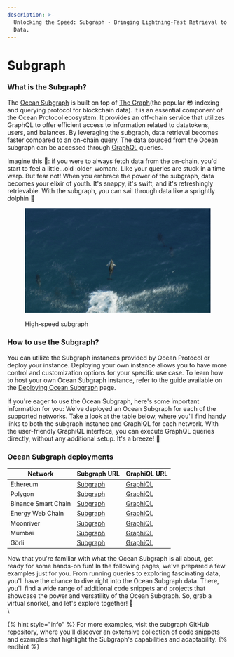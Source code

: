 ```yaml
---
description: >-
  Unlocking the Speed: Subgraph - Bringing Lightning-Fast Retrieval to On-Chain
  Data.
---
```


# Subgraph

### What is the Subgraph?

The [Ocean Subgraph](https://github.com/oceanprotocol/ocean-subgraph) is built on top of [The Graph](https://thegraph.com/)(the popular :sunglasses: indexing and querying protocol for blockchain data). It is an essential component of the Ocean Protocol ecosystem. It provides an off-chain service that utilizes GraphQL to offer efficient access to information related to datatokens, users, and balances. By leveraging the subgraph, data retrieval becomes faster compared to an on-chain query. The data sourced from the Ocean subgraph can be accessed through [GraphQL](https://graphql.org/learn/) queries.

Imagine this 💭: if you were to always fetch data from the on-chain, you'd start to feel a little...old :older\_woman:. Like your queries are stuck in a time warp. But fear not! When you embrace the power of the subgraph, data becomes your elixir of youth. It's snappy, it's swift, and it's refreshingly retrievable. With the subgraph, you can sail through data like a sprightly dolphin 🐬

<div data-full-width="false">

<figure><img src="../../.gitbook/assets/dolphin.gif" alt=""><figcaption><p>High-speed subgraph</p></figcaption></figure>

</div>

### How to use the Subgraph?

You can utilize the Subgraph instances provided by Ocean Protocol or deploy your instance. Deploying your own instance allows you to have more control and customization options for your specific use case. To learn how to host your own Ocean Subgraph instance, refer to the guide available on the [Deploying Ocean Subgraph](../../infrastructure/deploying-ocean-subgraph.md) page.

If you're eager to use the Ocean Subgraph, here's some important information for you: We've deployed an Ocean Subgraph for each of the supported networks. Take a look at the table below, where you'll find handy links to both the subgraph instance and GraphiQL for each network. With the user-friendly GraphiQL interface, you can execute GraphQL queries directly, without any additional setup. It's a breeze! :ocean:

### Ocean Subgraph deployments

| Network             | Subgraph URL                                                | GraphiQL URL                                                                                                    |
| ------------------- | ----------------------------------------------------------- | --------------------------------------------------------------------------------------------------------------- |
| Ethereum            | [Subgraph](https://v4.subgraph.mainnet.oceanprotocol.com)   | [GraphiQL](https://v4.subgraph.mainnet.oceanprotocol.com/subgraphs/name/oceanprotocol/ocean-subgraph/graphql)   |
| Polygon             | [Subgraph](https://v4.subgraph.polygon.oceanprotocol.com/)  | [GraphiQL](https://v4.subgraph.polygon.oceanprotocol.com/subgraphs/name/oceanprotocol/ocean-subgraph/graphql)   |
| Binance Smart Chain | [Subgraph](https://v4.subgraph.bsc.oceanprotocol.com)       | [GraphiQL](https://v4.subgraph.bsc.oceanprotocol.com/subgraphs/name/oceanprotocol/ocean-subgraph/graphql)       |
| Energy Web Chain    | [Subgraph](https://v4.subgraph.energyweb.oceanprotocol.com) | [GraphiQL](https://v4.subgraph.energyweb.oceanprotocol.com/subgraphs/name/oceanprotocol/ocean-subgraph/graphql) |
| Moonriver           | [Subgraph](https://v4.subgraph.moonriver.oceanprotocol.com) | [GraphiQL](https://v4.subgraph.moonriver.oceanprotocol.com/subgraphs/name/oceanprotocol/ocean-subgraph/graphql) |
| Mumbai              | [Subgraph](https://v4.subgraph.mumbai.oceanprotocol.com)    | [GraphiQL](https://v4.subgraph.mumbai.oceanprotocol.com/subgraphs/name/oceanprotocol/ocean-subgraph/graphql)    |
| Görli               | [Subgraph](https://v4.subgraph.goerli.oceanprotocol.com)    | [GraphiQL](https://v4.subgraph.goerli.oceanprotocol.com/subgraphs/name/oceanprotocol/ocean-subgraph/graphql)    |

Now that you're familiar with what the Ocean Subgraph is all about, get ready for some hands-on fun! In the following pages, we've prepared a few examples just for you. From running queries to exploring fascinating data, you'll have the chance to dive right into the Ocean Subgraph data. There, you'll find a wide range of additional code snippets and projects that showcase the power and versatility of the Ocean Subgraph. So, grab a virtual snorkel, and let's explore together! 🤿\
\


{% hint style="info" %}
For more examples, visit the subgraph GitHub [repository](https://github.com/oceanprotocol/ocean-subgraph), where you'll discover an extensive collection of code snippets and examples that highlight the Subgraph's capabilities and adaptability.
{% endhint %}
